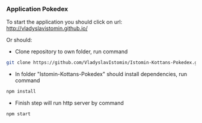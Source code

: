 ### Application Pokedex

To start the application you should click on url: http://vladyslavistomin.github.io/

Or should:

- Clone repository to own folder, run command
```sh
git clone https://github.com/VladyslavIstomin/Istomin-Kottans-Pokedex.git
```
- In folder "Istomin-Kottans-Pokedex" should install dependencies, run command
```sh
npm install
```
- Finish step will run http server by command
```sh
npm start
```